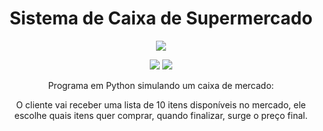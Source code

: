 <h1 align="center">Sistema de Caixa de Supermercado</h1>

<p align="center">
  <img src="https://gcdnb.pbrd.co/images/l081ousePof0.png?o=1 alt="Cash Register Logo">
</p>

<p inline align="center">
  <img loading="progress" src="https://img.shields.io/badge/work-in_progress-yellow"/>
  <img loading="release" src="https://img.shields.io/badge/release_date-september-blue"/>
</p>

<p align="center">Programa em Python simulando um caixa de mercado:</p>
<p align="center"> O cliente vai receber uma lista de 10 itens disponíveis no mercado, ele escolhe quais itens quer comprar, quando finalizar, surge o preço final. </p>

